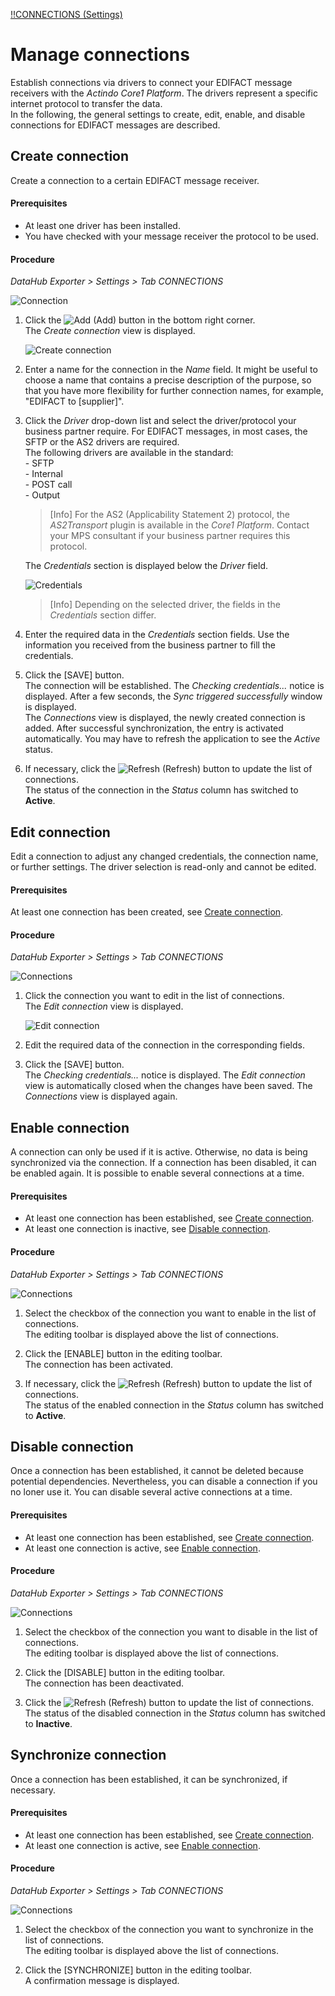 [!!CONNECTIONS (Settings)](../UserInterface/02a_Connections.md)

# Manage connections

Establish connections via drivers to connect your EDIFACT message receivers with the *Actindo Core1 Platform*. The drivers represent a specific internet protocol to transfer the data.   
In the following, the general settings to create, edit, enable, and disable connections for EDIFACT messages are described.

## Create connection

Create a connection to a certain EDIFACT message receiver. 

#### Prerequisites

- At least one driver has been installed.
- You have checked with your message receiver the protocol to be used.

#### Procedure

*DataHub Exporter > Settings > Tab CONNECTIONS*

![Connection](../../Assets/Screenshots/EDI/Integration/Connections.png "[Connection]")

1. Click the ![Add](../../Assets/Icons/Plus01.png "[Add]") (Add) button in the bottom right corner.   
    The *Create connection* view is displayed.

    ![Create connection](../../Assets/Screenshots/EDI/Integration/CreateConnections.png "[Create connection]")

2. Enter a name for the connection in the *Name* field. It might be useful to choose a name that contains a precise description of the purpose, so that you have more flexibility for further connection names, for example, "EDIFACT to [supplier]". 

3. Click the *Driver* drop-down list and select the driver/protocol your business partner require. For EDIFACT messages, in most cases, the SFTP or the AS2 drivers are required.   
    The following drivers are available in the standard:    
        - SFTP   
        - Internal  
        - POST call   
        - Output
    > [Info] For the AS2 (Applicability Statement 2) protocol, the *AS2Transport* plugin is available in the *Core1 Platform*. Contact your MPS consultant if your business partner requires this protocol.
     
    The *Credentials* section is displayed below the *Driver* field.

    ![Credentials](../../Assets/Screenshots/EDI/Integration/Credentials.png "[Credentials]")

    > [Info] Depending on the selected driver, the fields in the *Credentials* section differ.

4. Enter the required data in the *Credentials* section fields. Use the information you received from the business partner to fill the credentials.

5. Click the [SAVE] button.   
    The connection will be established. The *Checking credentials...* notice is displayed. After a few seconds, the *Sync triggered successfully* window is displayed.  
    The *Connections* view is displayed, the newly created connection is added. After successful synchronization, the entry is activated automatically. You may have to refresh the application to see the *Active* status.

 6. If necessary, click the ![Refresh](../../Assets/Icons/Refresh01.png "[Refresh]") (Refresh) button to update the list of connections.   
    The status of the connection in the *Status* column has switched to **Active**.



## Edit connection

Edit a connection to adjust any changed credentials, the connection name, or further settings. The driver selection is read-only and cannot be edited.

#### Prerequisites

At least one connection has been created, see [Create connection](#create-connection).

#### Procedure

*DataHub Exporter > Settings > Tab CONNECTIONS*

![Connections](../../Assets/Screenshots/EDI/Integration/Connections.png "[Connections]")

1. Click the connection you want to edit in the list of connections.   
    The *Edit connection* view is displayed.

    ![Edit connection](../../Assets/Screenshots/EDI/Integration/EditConnectionCredentials.png "[Edit connection]")

2. Edit the required data of the connection in the corresponding fields.

4. Click the [SAVE] button.   
    The *Checking credentials...* notice is displayed. The *Edit connection* view is automatically closed when the changes have been saved. The *Connections* view is displayed again.



## Enable connection

A connection can only be used if it is active. Otherwise, no data is being synchronized via the connection. If a connection has been disabled, it can be enabled again. It is possible to enable several connections at a time.

#### Prerequisites

- At least one connection has been established, see [Create connection](#create-connection).
- At least one connection is inactive, see [Disable connection](#disable-connection).

#### Procedure

*DataHub Exporter > Settings > Tab CONNECTIONS*

![Connections](../../Assets/Screenshots/EDI/Integration/Connections.png "[Connections]")

1. Select the checkbox of the connection you want to enable in the list of connections.   
    The editing toolbar is displayed above the list of connections.

2. Click the [ENABLE] button in the editing toolbar.   
    The connection has been activated.

3. If necessary, click the ![Refresh](../../Assets/Icons/Refresh01.png "[Refresh]") (Refresh) button to update the list of connections.   
    The status of the enabled connection in the *Status* column has switched to **Active**.



## Disable connection

Once a connection has been established, it cannot be deleted because potential dependencies. Nevertheless, you can disable a connection if you no loner use it. You can disable several active connections at a time.

#### Prerequisites

- At least one connection has been established, see [Create connection](#create-connection).
- At least one connection is active, see [Enable connection](#enable-connection).

#### Procedure

*DataHub Exporter > Settings > Tab CONNECTIONS*

![Connections](../../Assets/Screenshots/EDI/Integration/Connections.png "[Connections]")

1. Select the checkbox of the connection you want to disable in the list of connections.   
    The editing toolbar is displayed above the list of connections.

2. Click the [DISABLE] button in the editing toolbar.   
    The connection has been deactivated.

3. Click the ![Refresh](../../Assets/Icons/Refresh01.png "[Refresh]") (Refresh) button to update the list of connections.   
    The status of the disabled connection in the *Status* column has switched to **Inactive**.


## Synchronize connection

Once a connection has been established, it can be synchronized, if necessary.

#### Prerequisites

- At least one connection has been established, see [Create connection](#create-connection).
- At least one connection is active, see [Enable connection](#enable-connection).

#### Procedure

*DataHub Exporter > Settings > Tab CONNECTIONS*

![Connections](../../Assets/Screenshots/EDI/Integration/Connections.png "[Connections]")

1. Select the checkbox of the connection you want to synchronize in the list of connections.   
    The editing toolbar is displayed above the list of connections.

2. Click the [SYNCHRONIZE] button in the editing toolbar.   
    A confirmation message is displayed.



